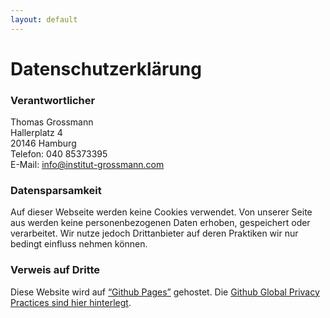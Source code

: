 ```yaml
---
layout: default
---
```


# Datenschutzerklärung


### Verantwortlicher

Thomas Grossmann  
Hallerplatz 4  
20146 Hamburg  
Telefon: 040 85373395  
E-Mail: info@institut-grossmann.com

### Datensparsamkeit

Auf dieser Webseite werden keine Cookies verwendet. Von unserer Seite aus werden keine personenbezogenen Daten erhoben, gespeichert oder verarbeitet. Wir nutze jedoch Drittanbieter auf deren Praktiken wir nur bedingt einfluss nehmen können.

### Verweis auf Dritte

Diese Website wird auf [“Github Pages”](https://help.github.com/en/articles/what-is-github-pages) gehostet. Die [Github Global Privacy Practices sind hier hinterlegt](https://help.github.com/articles/global-privacy-practices/).
